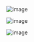 ![image](https://github.com/user-attachments/assets/3f7c1c29-ff18-41b5-8b3e-0f90ed916cb2)


![image](https://github.com/user-attachments/assets/1fb3dc5f-9188-4e33-8ebd-b713bd920e9b)


![image](https://github.com/user-attachments/assets/30f225f9-4c13-4842-8b93-e9160d755e86)


